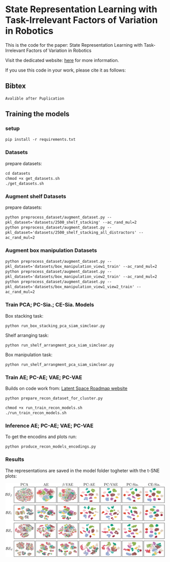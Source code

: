 # State Representation Learning with Task-Irrelevant Factors of Variation in Robotics
This is the code for the paper: State Representation Learning with Task-Irrelevant Factors of Variation in Robotics

Visit the dedicated website: [here](https://anonymous-submission1337.github.io/website/) for more information.

If you use this code in your work, please cite it as follows:


## Bibtex

```
Avalible after Puplication
```

## Training the models

### setup

```
pip install -r requirements.txt
```

### Datasets
prepare datasets:
```
cd datasets
chmod +x get_datasets.sh
./get_datasets.sh
```

### Augment shelf Datasets
prepare datasets:
```
python preprocess_dataset/augment_dataset.py --pkl_dataset='datasets/2500_shelf_stacking' --ac_rand_mul=2
python preprocess_dataset/augment_dataset.py --pkl_dataset='datasets/2500_shelf_stacking_all_distractors' --ac_rand_mul=2
```

### Augment box manipulation Datasets
```
python preprocess_dataset/augment_dataset.py --pkl_dataset='datasets/box_manipulation_view1_train' --ac_rand_mul=2
python preprocess_dataset/augment_dataset.py --pkl_dataset='datasets/box_manipulation_view2_train' --ac_rand_mul=2
python preprocess_dataset/augment_dataset.py --pkl_dataset='datasets/box_manipulation_view1_view2_train' --ac_rand_mul=2
```



### Train PCA; PC-Sia.; CE-Sia. Models
Box stacking task:

```
python run_box_stacking_pca_siam_simclear.py
```

Shelf arranging task:
```
python run_shelf_arrangment_pca_siam_simclear.py
```

Box manipulation task:
```
python run_shelf_arrangment_pca_siam_simclear.py
```

### Train AE; PC-AE; VAE; PC-VAE

Builds on code work from: [Latent Space Roadmap website](https://visual-action-planning.github.io/lsr/)
```
python prepare_recon_dataset_for_cluster.py
```

```
chmod +x run_train_recon_models.sh
./run_train_recon_models.sh
```

### Inference AE; PC-AE; VAE; PC-VAE
To get the encodins and plots run:

```
python produce_recon_models_encodings.py
```


### Results

The representations are saved in the model folder togheter with the t-SNE plots:

![plots example](box_stacking.png)




